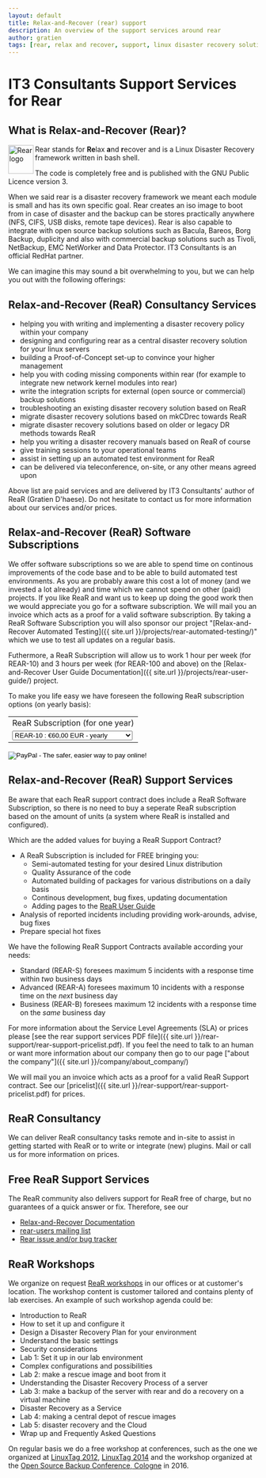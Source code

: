 ```yaml
---
layout: default
title: Relax-and-Recover (rear) support
description: An overview of the support services around rear
author: gratien
tags: [rear, relax and recover, support, linux disaster recovery solution, IT3 Consultants, GPL]
---
```


# IT3 Consultants Support Services for Rear

## What is Relax-and-Recover (Rear)?

<img src="{{ site.url }}/images/logo/rear_logo_100.png" width="51" height="58" border="0" align="left" alt="Rear logo" />
Rear stands for <strong>Re</strong>lax <strong>a</strong>nd <strong>r</strong>ecover and is a Linux Disaster Recovery framework written in bash shell.

The code is completely free and is published with the GNU Public Licence version 3.

When we said rear is a disaster recovery framework we meant each module is small and has its own specific goal. Rear creates an iso image to boot from in case of disaster and the backup can be stores practically anywhere (NFS, CIFS, USB disks, remote tape devices). Rear is also capable to integrate with open source backup solutions such as Bacula, Bareos, Borg Backup, duplicity and also with commercial backup solutions such as Tivoli, NetBackup, EMC NetWorker and Data Protector.
IT3 Consultants is an official RedHat partner.

We can imagine this may sound a bit overwhelming to you, but we can help you out with the following offerings:

## Relax-and-Recover (ReaR) Consultancy Services

* helping you with writing and implementing a disaster recovery policy within your company
* designing and configuring rear as a central disaster recovery solution for your linux servers
* building a Proof-of-Concept set-up to convince your higher management
* help you with coding missing components within rear (for example to integrate new network kernel modules into rear)
* write the integration scripts for external (open source or commercial) backup solutions
* troubleshooting an existing disaster recovery solution based on ReaR
* migrate disaster recovery solutions based on mkCDrec towards ReaR
* migrate disaster recovery solutions based on older or legacy DR methods towards ReaR
* help you writing a disaster recovery manuals based on ReaR of course
* give training sessions to your operational teams
* assist in setting up an automated test environment for ReaR
* can be delivered via teleconference, on-site, or any other means agreed upon

Above list are paid services and are delivered by IT3 Consultants' author of ReaR (Gratien D'haese). Do not hesitate to contact us for more information about our services and/or prices.

## Relax-and-Recover (ReaR) Software Subscriptions

We offer software subscriptions so we are able to spend time on continous improvements of the code base and to be able to build automated test environments. As you are probably aware this cost a lot of money (and we invested a lot already) and time which we cannot spend on other (paid) projects. If you like ReaR and want us to keep up doing the good work then we would appreciate you go for a software subscription. We will mail you an invoice which acts as a proof for a valid software subscription.
By taking a ReaR Software Subscription you will also sponsor our project "[Relax-and-Recover Automated Testing]({{ site.url }}/projects/rear-automated-testing/)" which we use to test all updates on a regular basis.

Futhermore, a ReaR Subscription will allow us to work 1 hour per week (for REAR-10) and 3 hours per week (for REAR-100 and above) on the [Relax-and-Recover User Guide Documentation]({{ site.url }}/projects/rear-user-guide/) project.

To make you life easy we have foreseen the following ReaR subscription options (on yearly basis):

<form action="https://www.paypal.com/cgi-bin/webscr" method="post" target="_top">
<input type="hidden" name="cmd" value="_s-xclick">
<input type="hidden" name="hosted_button_id" value="H2ABG5W4D23FW">
<table>
<tr><td><input type="hidden" name="on0" value="ReaR Subscription (for one year)">ReaR Subscription (for one year)</td></tr><tr><td><select name="os0">
	<option value="REAR-10">REAR-10 : €60,00 EUR - yearly</option>
	<option value="REAR-100">REAR-100 : €450,00 EUR - yearly</option>
	<option value="REAR-1000">REAR-1000 : €3 000,00 EUR - yearly</option>
</select> </td></tr>
</table>
<input type="hidden" name="currency_code" value="EUR">
<input type="image" src="https://www.paypalobjects.com/en_US/BE/i/btn/btn_subscribeCC_LG.gif" border="0" name="submit" alt="PayPal - The safer, easier way to pay online!">
<img alt="" border="0" src="https://www.paypalobjects.com/en_US/i/scr/pixel.gif" width="1" height="1">
</form>


## Relax-and-Recover (ReaR) Support Services

Be aware that each ReaR support contract does include a ReaR Software Subscription, so there is no need to buy a seperate ReaR subscription based on the amount of units (a system where ReaR is installed and configured).

Which are the added values for buying a ReaR Support Contract?

* A ReaR Subscription is included for FREE bringing you:
  - Semi-automated testing for your desired Linux distribution
  - Quality Assurance of the code
  - Automated building of packages for various distributions on a daily basis
  - Continous development, bug fixes, updating documentation
  - Adding pages to the [ReaR User Guide](https://relax-and-recover.org/rear-user-guide/)
* Analysis of reported incidents including providing work-arounds, advise, bug fixes
* Prepare special hot fixes

We have the following ReaR Support Contracts available according your needs:

* Standard (REAR-S) foresees maximum 5 incidents with a response time within *two* business days
* Advanced (REAR-A) foresees maximum 10 incidents with a response time on the *next* business day
* Business (REAR-B) foresees maximum 12 incidents with a response time on the *same* business day

For more information about the Service Level Agreements (SLA) or prices please [see the rear support services PDF file]({{ site.url }}/rear-support/rear-support-pricelist.pdf). If you feel the need to talk to an human or want more information about our company then go to our page ["about the company"]({{ site.url }}/company/about_company/)

We will mail you an invoice which acts as a proof for a valid ReaR Support contract. See our [pricelist]({{ site.url }}/rear-support/rear-support-pricelist.pdf) for prices.

## ReaR Consultancy

We can deliver ReaR consultancy tasks remote and in-site to assist in getting started with ReaR or to write or integrate (new) plugins. Mail or call us for more information on prices.

## Free ReaR Support Services

The ReaR community also delivers support for ReaR free of charge, but no guarantees of a quick answer or fix. Therefore, see our 

* [Relax-and-Recover Documentation](https://relax-and-recover.org/documentation/)
* [rear-users mailing list](http://lists.relax-and-recover.org/mailman/listinfo/rear-users)
* [Rear issue and/or bug tracker](https://github.com/rear/rear/issues)


## ReaR Workshops

We organize on request [ReaR workshops](https://github.com/rear/rear-workshop) in our offices or at customer's location. The workshop content is customer tailored and contains plenty of lab exercises. An example of such workshop agenda could be:

-	Introduction to ReaR
-	How to set it up and configure it
-	Design a Disaster Recovery Plan for your environment
-	Understand the basic settings
-	Security considerations
-	Lab 1: Set it up in our lab environment
-	Complex configurations and possibilities
-	Lab 2: make a rescue image and boot from it
-	Understanding the Disaster Recovery Process of a server
-	Lab 3: make a backup of the server with rear and do a recovery on a virtual machine
-	Disaster Recovery as a Service
-	Lab 4: making a central depot of rescue images
-	Lab 5: disaster recovery and the Cloud
-	Wrap up and Frequently Asked Questions


On regular basis we do a free workshop at conferences, such as the one we organized at [LinuxTag 2012](http://www.linuxtag.org/2012/de/program/workshops/workshops/vortragsdetails-talkid701.html), [LinuxTag 2014](http://www.linuxtag.org/2014/de/programm/vortragsdetails/2653/) and the workshop organized at the [Open Source Backup Conference, Cologne](https://osbconf.org/wp-content/uploads/2016/09/Building-a-Business-Continuity-Plan-with-Bareos-and-REAR-Gratien-D%C2%B4haese.pdf) in 2016.
